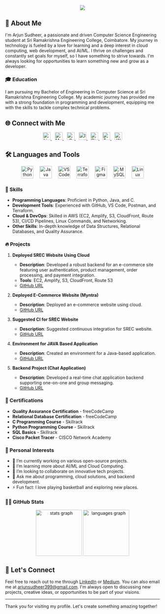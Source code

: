 <h1 align="center">
    <img src="https://readme-typing-svg.herokuapp.com?font=Righteous&size=35&color=FF5733&center=true&vCenter=true&width=500&height=70&duration=3500&lines=Hola!+✌️;+I'm+Arjun+Sudheer!;+Welcome+to+my+GitHub+Profile!" />
</h1>

## 📖 About Me

<div style="display: flex; align-items: center; justify-content: space-between;">
    <div>
        I'm Arjun Sudheer, a passionate and driven Computer Science Engineering student at Sri Ramakrishna Engineering College, Coimbatore. My journey in technology is fueled by a love for learning and a deep interest in cloud computing, web development, and AI/ML. I thrive on challenges and constantly set goals for myself, so I have something to strive towards. I'm always looking for opportunities to learn something new and grow as a developer.
    </div>

</div>

### 🎓 Education

I am pursuing my Bachelor of Engineering in Computer Science at Sri Ramakrishna Engineering College. My academic journey has provided me with a strong foundation in programming and development, equipping me with the skills to tackle complex technical problems.

## 🌐 Connect with Me

<div align="center">
  <a href="https://www.linkedin.com/in/arjun-sudheer-9367001a1" target="_blank" style="margin-right: 10px;">
    <img src="https://img.shields.io/static/v1?message=LinkedIn&logo=linkedin&label=&color=0077B5&logoColor=white&labelColor=&style=for-the-badge" height="25" alt="LinkedIn logo" />
  </a>
  <a href="https://medium.com/@arjunsudheer399" target="_blank" style="margin-right: 10px;">
    <img src="https://img.shields.io/static/v1?message=Medium&logo=medium&label=&color=12100E&logoColor=white&labelColor=&style=for-the-badge" height="25" alt="Medium logo" />
  </a>
  <a href="mailto:arjunsudheer399@gmail.com" target="_blank" style="margin-right: 10px;">
    <img src="https://img.shields.io/static/v1?message=Gmail&logo=gmail&label=&color=D14836&logoColor=white&labelColor=&style=for-the-badge" height="25" alt="Gmail logo" />
  </a>
  <a href="https://www.instagram.com/_arjun.sudheer_" target="_blank" style="margin-right: 10px;">
    <img src="https://img.shields.io/static/v1?message=Instagram&logo=instagram&label=&color=E4405F&logoColor=white&labelColor=&style=for-the-badge" height="25" alt="Instagram logo" />
  </a>
  <a href="https://discord.com/users/691908035660087326" target="_blank" style="margin-right: 10px;">
    <img src="https://img.shields.io/static/v1?message=Discord&logo=discord&label=&color=7289DA&logoColor=white&labelColor=&style=for-the-badge" height="25" alt="Discord logo" />
  </a>
  <a href="https://twitter.com/arjunsudheer399" target="_blank" style="margin-right: 10px;">
    <img src="https://img.shields.io/static/v1?message=Twitter&logo=twitter&label=&color=1DA1F2&logoColor=white&labelColor=&style=for-the-badge" height="25" alt="Twitter logo" />
  </a>
  <a href="https://wa.me/+919994538868" target="_blank">
    <img src="https://img.shields.io/static/v1?message=Whatsapp&logo=whatsapp&label=&color=25D366&logoColor=white&labelColor=&style=for-the-badge" height="25" alt="Whatsapp logo" />
  </a>
</div>

## 🛠️ Languages and Tools

<div align="center">
  <img src="https://cdn.jsdelivr.net/gh/devicons/devicon/icons/python/python-original.svg" height="40" alt="Python logo"  />
  <img width="12" />
  <img src="https://cdn.jsdelivr.net/gh/devicons/devicon/icons/java/java-original.svg" height="40" alt="Java logo"  />
  <img width="12" />
  <img src="https://cdn.jsdelivr.net/gh/devicons/devicon/icons/vscode/vscode-original.svg" height="40" alt="VS Code logo"  />
  <img width="12" />
  <img src="https://cdn.jsdelivr.net/gh/devicons/devicon/icons/terraform/terraform-original.svg" height="40" alt="Terraform logo"  />
  <img width="12" />
  <img src="https://cdn.jsdelivr.net/gh/devicons/devicon/icons/figma/figma-original.svg" height="40" alt="Figma logo"  />
  <img width="12" />
  <img src="https://cdn.jsdelivr.net/gh/devicons/devicon/icons/mysql/mysql-original.svg" height="40" alt="MySQL logo"  />
  <img width="12" />
  <img src="https://cdn.jsdelivr.net/gh/devicons/devicon/icons/linux/linux-original.svg" height="40" alt="Linux logo"  />
</div>

### 💼 Skills

- **Programming Languages**: Proficient in Python, Java, and C.
- **Development Tools**: Experienced with GitHub, VS Code, Postman, and Terraform.
- **Cloud & DevOps**: Skilled in AWS (EC2, Amplify, S3, CloudFront, Route 53), CI/CD Pipelines, Linux Commands, and Networking.
- **Other Skills**: In-depth knowledge of Data Structures, Relational Databases, and Quality Assurance.

### 🔥 Projects

1. **Deployed SREC Website Using Cloud**
   - **Description**: Developed a robust backend for an e-commerce site featuring user authentication, product management, order processing, and payment integration.
   - **Tools**: EC2, Amplify, S3, CloudFront, Route 53
   - [GitHub URL](https://github.com/Arjun-Debugs/SREC-Website)

2. **Deployed E-Commerce Website (Myntra)**
   - **Description**: Deployed an e-commerce website using cloud.
   - [GitHub URL](https://github.com/Arjun-Debugs/Myntra-Clone)

3. **Suggested CI for SREC Website**
   - **Description**: Suggested continuous integration for SREC website.
   - [GitHub URL](https://github.com/Arjun-Debugs/SREC-CI)

4. **Environment for JAVA Based Application**
   - **Description**: Created an environment for a Java-based application.
   - [GitHub URL](https://github.com/Arjun-Debugs/Java-Environment)

5. **Backend Project (Chat Application)**
   - **Description**: Developed a real-time chat application backend supporting one-on-one and group messaging.
   - [GitHub URL](https://github.com/Arjun-Debugs/Chat-Application)

### 📜 Certifications

- **Quality Assurance Certification** - freeCodeCamp
- **Relational Database Certification** - freeCodeCamp
- **C Programming Course** - Skillrack
- **Python Programming Course** - Skillrack
- **SQL Basics** - Skillrack
- **Cisco Packet Tracer** - CISCO Network Academy

### 🌟 Personal Interests

- 🔭 I’m currently working on various open-source projects.
- 🌱 I’m learning more about AI/ML and Cloud Computing.
- 👯 I’m looking to collaborate on innovative tech projects.
- 💬 Ask me about programming, cloud solutions, and backend development.
- ⚡ Fun fact: I love playing basketball and exploring new places.

### 👨‍💻 GitHub Stats

<div align="center">
  <img src="https://github-readme-stats.vercel.app/api?username=Arjun-Debugs&hide_title=false&hide_rank=false&show_icons=true&include_all_commits=true&count_private=true&disable_animations=false&theme=dracula&locale=en&hide_border=false&order=1" height="150" alt="stats graph"  />
  <img src="https://github-readme-stats.vercel.app/api/top-langs?username=Arjun-Debugs&locale=en&hide_title=false&layout=compact&card_width=320&langs_count=5&theme=dracula&hide_border=false&order=2" height="150" alt="languages graph"  />
</div>

## 🤝 Let's Connect

Feel free to reach out to me through [LinkedIn](https://www.linkedin.com/in/arjun-sudheer-9367001a1) or [Medium](https://medium.com/@arjunsudheer399). You can also email me at arjunsudheer399@gmail.com. I'm always open to discussing new projects, creative ideas, or opportunities to be part of your visions.

---

Thank you for visiting my profile. Let's create something amazing together!
